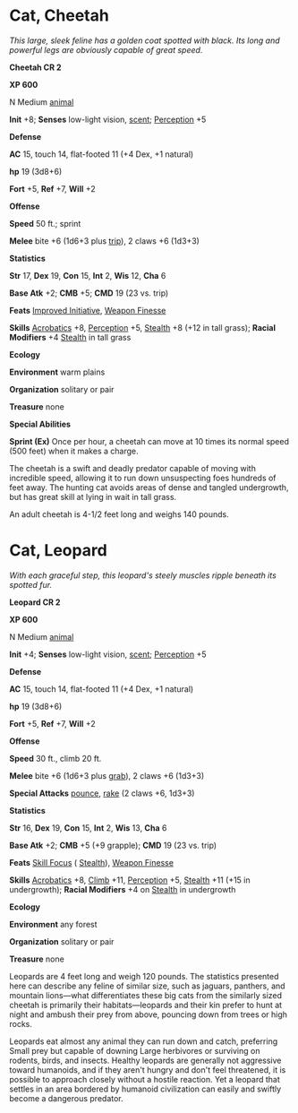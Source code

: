 # Cat, Cheetah

_This large, sleek feline has a golden coat spotted with black. Its long and powerful legs are obviously capable of great speed._

**Cheetah CR 2**

**XP 600**

N Medium [animal](creatureTypes.html#_animal)

**Init** +8; **Senses** low-light vision, [scent](universalMonsterRules.html#_scent); [Perception](../skills/perception.html#_perception) +5

**Defense**

**AC** 15, touch 14, flat-footed 11 (+4 Dex, +1 natural)

**hp** 19 (3d8+6)

**Fort** +5, **Ref** +7, **Will** +2

**Offense**

**Speed** 50 ft.; sprint

**Melee** bite +6 (1d6+3 plus [trip](universalMonsterRules.html#_trip)), 2 claws +6 (1d3+3)

**Statistics**

**Str** 17, **Dex** 19, **Con** 15, **Int** 2, **Wis** 12, **Cha** 6

**Base Atk** +2; **CMB** +5; **CMD** 19 (23 vs. trip)

**Feats** [Improved Initiative](../feats.html#_improved-initiative), [Weapon Finesse](../feats.html#_weapon-finesse)

**Skills** [Acrobatics](../skills/acrobatics.html#_acrobatics) +8, [Perception](../skills/perception.html#_perception) +5, [Stealth](../skills/stealth.html#_stealth) +8 (+12 in tall grass); **Racial Modifiers** +4 [Stealth](../skills/stealth.html#_stealth) in tall grass

**Ecology**

**Environment** warm plains

**Organization** solitary or pair

**Treasure** none

**Special Abilities**

**Sprint (Ex)** Once per hour, a cheetah can move at 10 times its normal speed (500 feet) when it makes a charge.

The cheetah is a swift and deadly predator capable of moving with incredible speed, allowing it to run down unsuspecting foes hundreds of feet away. The hunting cat avoids areas of dense and tangled undergrowth, but has great skill at lying in wait in tall grass.

An adult cheetah is 4-1/2 feet long and weighs 140 pounds.

# Cat, Leopard

_With each graceful step, this leopard's steely muscles ripple beneath its spotted fur._

**Leopard CR 2**

**XP 600**

N Medium [animal](creatureTypes.html#_animal)

**Init** +4; **Senses** low-light vision, [scent](universalMonsterRules.html#_scent); [Perception](../skills/perception.html#_perception) +5

**Defense**

**AC** 15, touch 14, flat-footed 11 (+4 Dex, +1 natural)

**hp** 19 (3d8+6)

**Fort** +5, **Ref** +7, **Will** +2

**Offense**

**Speed** 30 ft., climb 20 ft.

**Melee** bite +6 (1d6+3 plus [grab](universalMonsterRules.html#_grab)), 2 claws +6 (1d3+3)

**Special Attacks** [pounce](universalMonsterRules.html#_pounce), [rake](universalMonsterRules.html#_rake) (2 claws +6, 1d3+3)

**Statistics**

**Str** 16, **Dex** 19, **Con** 15, **Int** 2, **Wis** 13, **Cha** 6

**Base Atk** +2; **CMB** +5 (+9 grapple); **CMD** 19 (23 vs. trip)

**Feats** [Skill Focus](../feats.html#_skill-focus) ( [Stealth](../skills/stealth.html#_stealth)), [Weapon Finesse](../feats.html#_weapon-finesse)

**Skills** [Acrobatics](../skills/acrobatics.html#_acrobatics) +8, [Climb](../skills/climb.html#_climb) +11, [Perception](../skills/perception.html#_perception) +5, [Stealth](../skills/stealth.html#_stealth) +11 (+15 in undergrowth); **Racial Modifiers** +4 on [Stealth](../skills/stealth.html#_stealth) in undergrowth

**Ecology**

**Environment** any forest

**Organization** solitary or pair

**Treasure** none

Leopards are 4 feet long and weigh 120 pounds. The statistics presented here can describe any feline of similar size, such as jaguars, panthers, and mountain lions—what differentiates these big cats from the similarly sized cheetah is primarily their habitats—leopards and their kin prefer to hunt at night and ambush their prey from above, pouncing down from trees or high rocks.

Leopards eat almost any animal they can run down and catch, preferring Small prey but capable of downing Large herbivores or surviving on rodents, birds, and insects. Healthy leopards are generally not aggressive toward humanoids, and if they aren't hungry and don't feel threatened, it is possible to approach closely without a hostile reaction. Yet a leopard that settles in an area bordered by humanoid civilization can easily and swiftly become a dangerous predator.

